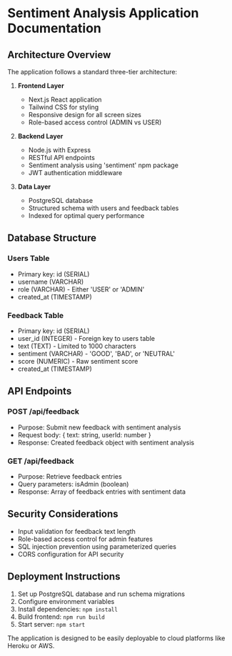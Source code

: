 # Sentiment Analysis Application Documentation

## Architecture Overview

The application follows a standard three-tier architecture:

1. **Frontend Layer**
   - Next.js React application
   - Tailwind CSS for styling
   - Responsive design for all screen sizes
   - Role-based access control (ADMIN vs USER)

2. **Backend Layer**
   - Node.js with Express
   - RESTful API endpoints
   - Sentiment analysis using 'sentiment' npm package
   - JWT authentication middleware

3. **Data Layer**
   - PostgreSQL database
   - Structured schema with users and feedback tables
   - Indexed for optimal query performance

## Database Structure

### Users Table
- Primary key: id (SERIAL)
- username (VARCHAR)
- role (VARCHAR) - Either 'USER' or 'ADMIN'
- created_at (TIMESTAMP)

### Feedback Table
- Primary key: id (SERIAL)
- user_id (INTEGER) - Foreign key to users table
- text (TEXT) - Limited to 1000 characters
- sentiment (VARCHAR) - 'GOOD', 'BAD', or 'NEUTRAL'
- score (NUMERIC) - Raw sentiment score
- created_at (TIMESTAMP)

## API Endpoints

### POST /api/feedback
- Purpose: Submit new feedback with sentiment analysis
- Request body: { text: string, userId: number }
- Response: Created feedback object with sentiment analysis

### GET /api/feedback
- Purpose: Retrieve feedback entries
- Query parameters: isAdmin (boolean)
- Response: Array of feedback entries with sentiment data

## Security Considerations

- Input validation for feedback text length
- Role-based access control for admin features
- SQL injection prevention using parameterized queries
- CORS configuration for API security

## Deployment Instructions

1. Set up PostgreSQL database and run schema migrations
2. Configure environment variables
3. Install dependencies: `npm install`
4. Build frontend: `npm run build`
5. Start server: `npm start`

The application is designed to be easily deployable to cloud platforms like Heroku or AWS.
